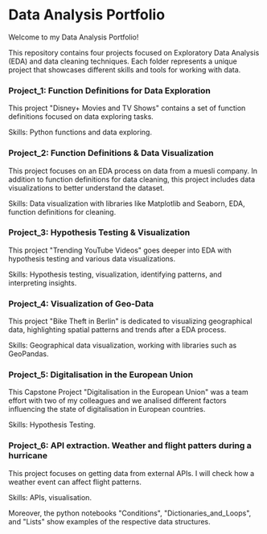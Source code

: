 # Data Analysis Portfolio

Welcome to my Data Analysis Portfolio! 

This repository contains four projects focused on Exploratory Data Analysis (EDA) and data cleaning techniques. Each folder represents a unique project that showcases different skills and tools for working with data.

### Project_1: Function Definitions for Data Exploration

   This project "Disney+ Movies and TV Shows" contains a set of function definitions focused on data exploring tasks.  
   
   Skills: Python functions and data exploring.

### Project_2: Function Definitions & Data Visualization

   This project focuses on an EDA process on data from a muesli company. In addition to function definitions for data cleaning, this project includes data visualizations to better understand the dataset.
   
   Skills: Data visualization with libraries like Matplotlib and Seaborn, EDA, function definitions for cleaning.

### Project_3: Hypothesis Testing & Visualization

   This project "Trending YouTube Videos" goes deeper into EDA with hypothesis testing and various data visualizations.
   
   Skills: Hypothesis testing, visualization, identifying patterns, and interpreting insights.

### Project_4: Visualization of Geo-Data

   This project "Bike Theft in Berlin" is dedicated to visualizing geographical data, highlighting spatial patterns and trends after a EDA process.
   
   Skills: Geographical data visualization, working with libraries such as GeoPandas.

### Project_5: Digitalisation in the European Union

   This Capstone Project "Digitalisation in the European Union" was a team effort with two of my colleagues and we analised different factors influencing the state of digitalisation in European countries. 
   
   Skills: Hypothesis Testing.

### Project_6: API extraction. Weather and flight patters during a hurricane

   This project focuses on getting data from external APIs. I will check how a weather event can affect flight patterns.
   
   Skills: APIs, visualisation.
   
Moreover, the python notebooks "Conditions", "Dictionaries_and_Loops", and "Lists" show examples of the respective data structures.
